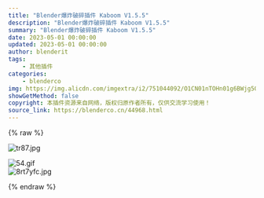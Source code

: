 ```yaml
---
title: "Blender爆炸破碎插件 Kaboom V1.5.5"
description: "Blender爆炸破碎插件 Kaboom V1.5.5"
summary: "Blender爆炸破碎插件 Kaboom V1.5.5"
date: 2023-05-01 00:00:00
updated: 2023-05-01 00:00:00
author: blenderit
tags: 
    - 其他插件
categories:
    - blenderco
img: https://img.alicdn.com/imgextra/i2/751044092/O1CN01nTOHn01g6BWjg5Qch_!!751044092.jpg
showGetMethod: false
copyright: 本插件资源来自网络，版权归原作者所有，仅供交流学习使用！
source_link: https://blenderco.cn/44968.html
---
```


{% raw %}
<p><img class="aligncenter" src="https://img.alicdn.com/imgextra/i2/751044092/O1CN01nTOHn01g6BWjg5Qch_!!751044092.jpg" alt="tr87.jpg "></p><p><img src="https://img.alicdn.com/imgextra/i1/751044092/O1CN01ZbJovM1g6BWfJdaJm_!!751044092.gif" alt="54.gif"><br>
<img src="https://img.alicdn.com/imgextra/i3/751044092/O1CN01YhSWx71g6BWfMQf2j_!!751044092.jpg" alt="8rt7yfc.jpg"></p>
<div style="display: none">blenderco</div>
{% endraw %}